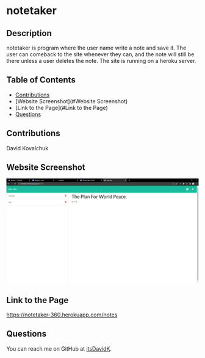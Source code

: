 
# notetaker
## Description
    
notetaker is program where the user name write a note and save it. The user can comeback to the site whenever they can, and the note will still be there unless a user deletes the note. The site is running on a heroku server.
## Table of Contents
- [Contributions](#contributions) 
- [Website Screenshot](#Website Screenshot)
- [Link to the Page](#Link to the Page)
- [Questions](#questions) 
## Contributions

David Kovalchuk

## Website Screenshot
<img src="./public/assets/screenshots/screenshot.png">

## Link to the Page
https://notetaker-360.herokuapp.com/notes

## Questions
You can reach me on GitHub at [itsDavidK](https://github.com/itsDavidK).
